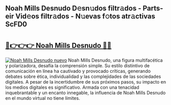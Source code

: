 ## Noah Mills Desnudo D𝚎sn𝚞dos filtr𝚊dos - Parts-eir Vid𝚎os filtr𝚊dos - N𝚞evas f𝚘tos atr𝚊ctivas ScFD0

# <h2><a href="http://mbcxha.tromn.icu/?c=Noah+Mills+Desnudo">🔗👉👉👉 Noah Mills Desnudo 🔗🔗</a></h2>

[![Noah Mills Desnudo nuevo](https://i.imgur.com/pEAQMta.gif)](http://mbcxha.tromn.icu/?c=Noah+Mills+Desnudo)
Noah Mills Desnudo, una figura multifacética y polarizadora, desafía la comprensión simple. Su estilo distintivo de comunicación en línea ha cautivado y provocado críticas, generando debates sobre ética, individualidad y las complejidades de las sociedades digitales. A pesar de la incertidumbre de sus próximos pasos, su impacto en los medios digitales es significativo. Armada con una tenacidad inquebrantable y un encanto innegable, la influencia de Noah Mills Desnudo en el mundo virtual no tiene límites.
